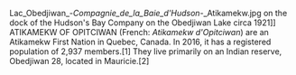 Lac_Obedjiwan_-_Compagnie_de_la_Baie_d'Hudson_-_Atikamekw.jpg on the dock of the Hudson's Bay Company on the Obedjiwan Lake circa 1921]] ATIKAMEKW OF OPITCIWAN (French: _Atikamekw d'Opitciwan_) are an Atikamekw First Nation in Quebec, Canada. In 2016, it has a registered population of 2,937 members.[1] They live primarily on an Indian reserve, Obedjiwan 28, located in Mauricie.[2]
